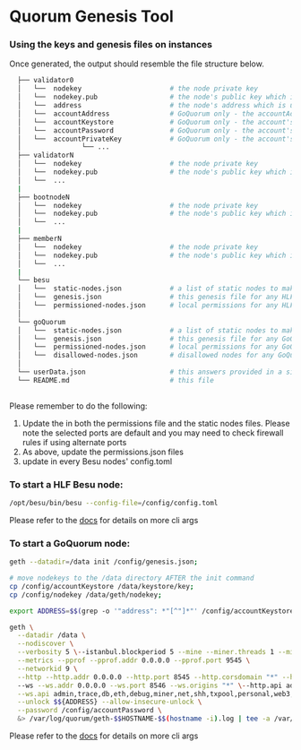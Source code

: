 # Quorum Genesis Tool

### Using the keys and genesis files on instances

Once generated, the output should resemble the file structure below.

```bash
  ├── validator0                    
  │   └──  nodekey                      # the node private key
  │   └──  nodekey.pub                  # the node's public key which is used in the enode
  │   └──  address                      # the node's address which is used to vote the validator in/out
  │   └──  accountAddress               # GoQuorum only - the accountAddress
  │   └──  accountKeystore              # GoQuorum only - the account's v3 keystore
  │   └──  accountPassword              # GoQuorum only - the account's password (you would have supplied this)
  │   └──  accountPrivateKey            # GoQuorum only - the account's private key
  │               └── ...
  ├── validatorN                       
  │   └──  nodekey                      # the node private key
  │   └──  nodekey.pub                  # the node's public key which is used in the enode
  │   └──  ...
  |
  ├── bootnodeN                       
  │   └──  nodekey                      # the node private key
  │   └──  nodekey.pub                  # the node's public key which is used in the enode
  │   └──  ...
  |
  ├── memberN                      
  │   └──  nodekey                      # the node private key
  │   └──  nodekey.pub                  # the node's public key which is used in the enode
  │   └──  ...
  |
  └── besu
  │   └──  static-nodes.json            # a list of static nodes to make peering faster
  │   └──  genesis.json                 # this genesis file for any HLF Besu nodes
  │   └──  permissioned-nodes.json      # local permissions for any HLF Besu node
  │
  └── goQuorum
  │   └──  static-nodes.json            # a list of static nodes to make peering faster
  │   └──  genesis.json                 # this genesis file for any GoQuorum nodes
  │   └──  permissioned-nodes.json      # local permissions for any GoQuorum node
  │   └──  disallowed-nodes.json        # disallowed nodes for any GoQuorum node ie this new nodes will not connect to any nodes on this list
  │
  └── userData.json                     # this answers provided in a single map
  └── README.md                         # this file     
  
```

Please remember to do the following:

1. Update the **<HOST>**  in both the permissions file and the static nodes files. Please note the selected ports are default and you may need to check firewall rules if using alternate ports
2. As above, update the permissions.json files
3. update **<HOST>** in every Besu nodes' config.toml 



### To start a HLF Besu node: 

```bash
/opt/besu/bin/besu --config-file=/config/config.toml 
```

Please refer to the [docs](https://besu.hyperledger.org/en/latest/HowTo/Configure/Using-Configuration-File/) for details on more cli args 


### To start a GoQuorum node:

```bash
geth --datadir=/data init /config/genesis.json;

# move nodekeys to the /data directory AFTER the init command
cp /config/accountKeystore /data/keystore/key;
cp /config/nodekey /data/geth/nodekey;

export ADDRESS=$$(grep -o '"address": *"[^"]*"' /config/accountKeystore | grep -o '"[^"]*"$$' | sed 's/"//g')

geth \
  --datadir /data \
  --nodiscover \
  --verbosity 5 \--istanbul.blockperiod 5 --mine --miner.threads 1 --miner.gasprice 0 --emitcheckpoints \--syncmode full --nousb \
  --metrics --pprof --pprof.addr 0.0.0.0 --pprof.port 9545 \
  --networkid 9 \
  --http --http.addr 0.0.0.0 --http.port 8545 --http.corsdomain "*" --http.vhosts "*" \ 
  --ws --ws.addr 0.0.0.0 --ws.port 8546 --ws.origins "*" \--http.api admin,trace,db,eth,debug,miner,net,shh,txpool,personal,web3,quorum,istanbul,qbft \
  --ws.api admin,trace,db,eth,debug,miner,net,shh,txpool,personal,web3,quorum,istanbul,qbft \--port 30303 \
  --unlock $${ADDRESS} --allow-insecure-unlock \
  --password /config/accountPassword \
  &> /var/log/quorum/geth-$$HOSTNAME-$$(hostname -i).log | tee -a /var/log/quorum/geth-$$HOSTNAME-$$(hostname -i).log

```

Please refer to the [docs](https://geth.ethereum.org/docs/interface/command-line-options) for details on more cli args 
